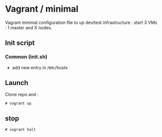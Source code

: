 # Vagrant / minimal

Vagrant minimal configuration file to up dev/test infrastructure : start 3 VMs : 1 master and X nodes.


## Init script

### Common (init.sh)

* add new entry in /etc/hosts


## Launch

Clone repo and :

```
# vagrant up
```

## stop


```
# vagrant halt
```
